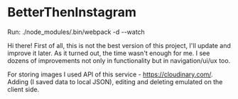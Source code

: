 # BetterThenInstagram

Run: ./node_modules/.bin/webpack -d --watch

Hi there!
First of all, this is not the best version of this project, I'll update and improve it later. As it turned out, the time wasn't enough for me.
I see dozens of improvements not only in functionality but in navigation/ui/ux too.

For storing images I used API of this service - https://cloudinary.com/.
Adding (I saved data to local JSON), editing and deleting emulated on the client side.


